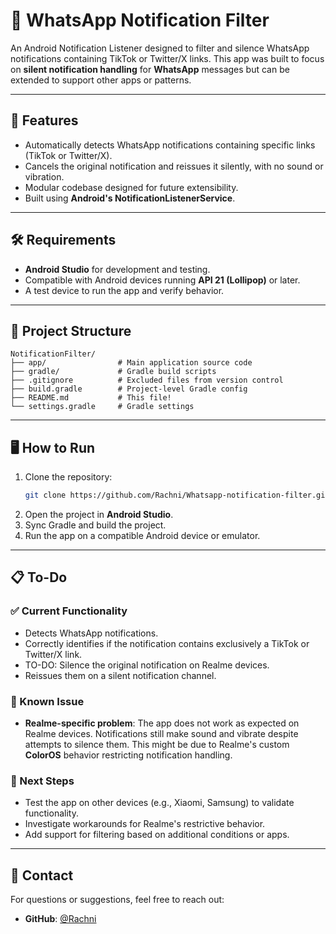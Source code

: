 # 📱 WhatsApp Notification Filter

An Android Notification Listener designed to filter and silence WhatsApp notifications containing TikTok or Twitter/X links. This app was built to focus on **silent notification handling** for **WhatsApp** messages but can be extended to support other apps or patterns.

---

## 🚀 Features
- Automatically detects WhatsApp notifications containing specific links (TikTok or Twitter/X).
- Cancels the original notification and reissues it silently, with no sound or vibration.
- Modular codebase designed for future extensibility.
- Built using **Android's NotificationListenerService**.

---

## 🛠️ Requirements
- **Android Studio** for development and testing.
- Compatible with Android devices running **API 21 (Lollipop)** or later.
- A test device to run the app and verify behavior.

---

## 📂 Project Structure
```
NotificationFilter/
├── app/                # Main application source code
├── gradle/             # Gradle build scripts
├── .gitignore          # Excluded files from version control
├── build.gradle        # Project-level Gradle config
├── README.md           # This file!
└── settings.gradle     # Gradle settings
```

---

## 🖥️ How to Run
1. Clone the repository:
   ```bash
   git clone https://github.com/Rachni/Whatsapp-notification-filter.git
   ```
2. Open the project in **Android Studio**.
3. Sync Gradle and build the project.
4. Run the app on a compatible Android device or emulator.

---

## 📋 To-Do
### ✅ Current Functionality
- Detects WhatsApp notifications.
- Correctly identifies if the notification contains exclusively a TikTok or Twitter/X link.
- TO-DO: Silence the original notification on Realme devices.
- Reissues them on a silent notification channel.

### 🔧 Known Issue
- **Realme-specific problem**: The app does not work as expected on Realme devices. Notifications still make sound and vibrate despite attempts to silence them. This might be due to Realme's custom **ColorOS** behavior restricting notification handling.

### 📝 Next Steps
- Test the app on other devices (e.g., Xiaomi, Samsung) to validate functionality.
- Investigate workarounds for Realme's restrictive behavior.
- Add support for filtering based on additional conditions or apps.

---

## 📧 Contact
For questions or suggestions, feel free to reach out:
- **GitHub**: [@Rachni](https://github.com/Rachni)

